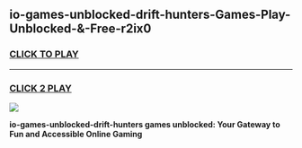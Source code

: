 
## io-games-unblocked-drift-hunters-Games-Play-Unblocked-&-Free-r2ix0
<h3>
<a href="https://premium76.site?title=io-games-unblocked-drift-hunters&ref=24A">CLICK TO PLAY</a></h3>
<hr>

<h3>
<a href="https://premium76.site?title=io-games-unblocked-drift-hunters&ref=24A">CLICK 2 PLAY</a>
  
</h3>

<a href="https://premium76.site?title=io-games-unblocked-drift-hunters&ref=24A"><img src="https://clearcache.store/games.png"></a>


**io-games-unblocked-drift-hunters games unblocked: Your Gateway to Fun and Accessible Online Gaming**
